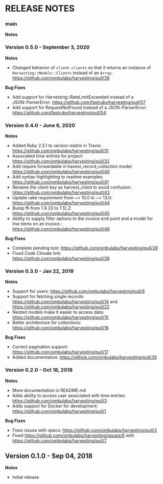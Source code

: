# RELEASE NOTES

### main 

**Notes**

### Version 0.5.0 - September 3, 2020 

**Notes**
- Changed behavior of `client.clients` so that it returns an instance of `Harvesting::Models::Clients` instead of an `Array`: https://github.com/ombulabs/harvesting/pull/39

**Bug Fixes**
- Add support for Harvesting::RateLimitExceeded instead of a JSON::ParserError: https://github.com/fastruby/harvesting/pull/57
- Add support for RequestNotFound instead of a JSON::ParserError: https://github.com/fastruby/harvesting/pull/54

### Version 0.4.0 - June 6, 2020

**Notes**
- Added Ruby 2.5.1 to version matrix in Travis: https://github.com/ombulabs/harvesting/pull/31
- Associated time entries for project: https://github.com/ombulabs/harvesting/pull/32
- Add require forwardable in havest_record_collection model: https://github.com/ombulabs/harvesting/pull/40
- Add syntax highlighting to readme examples: https://github.com/ombulabs/harvesting/pull/41
- Rename the client key as harvest_client to avoid confusion: https://github.com/ombulabs/harvesting/pull/43
- Update rake requirement from ~> 10.0 to ~> 13.0: https://github.com/ombulabs/harvesting/pull/44
- Bump ffi from 1.9.23 to 1.12.2: https://github.com/ombulabs/harvesting/pull/45
- Ability to supply filter options to the invoice end point and a model for line items on an invoice.: https://github.com/ombulabs/harvesting/pull/46

**Bug Fixes**

- Complete pending test: https://github.com/ombulabs/harvesting/pull/28
- Fixed Code Climate link: https://github.com/ombulabs/harvesting/pull/38


### Version 0.3.0 - Jan 22, 2019

**Notes**

- Support for users: https://github.com/ombulabs/harvesting/pull/9
- Support for fetching single records: https://github.com/ombulabs/harvesting/pull/14 and https://github.com/ombulabs/harvesting/pull/22
- Nested models make it easier to access data: https://github.com/ombulabs/harvesting/pull/15
- Better architecture for collections: https://github.com/ombulabs/harvesting/pull/18

**Bug Fixes**

- Correct pagination support: https://github.com/ombulabs/harvesting/pull/17
- Added documentation: https://github.com/ombulabs/harvesting/pull/30

### Version 0.2.0 - Oct 18, 2018

**Notes**

- More documentation in README.md
- Adds ability to access user associated with time entries: https://github.com/ombulabs/harvesting/pull/3
- Adds support for Docker for development: https://github.com/ombulabs/harvesting/pull/1

**Bug Fixes**

- Fixes issues with specs: https://github.com/ombulabs/harvesting/pull/2
- Fixed https://github.com/ombulabs/harvesting/issues/6 with https://github.com/ombulabs/harvesting/pull/7

## Version 0.1.0 - Sep 04, 2018

**Notes**

- Initial release
